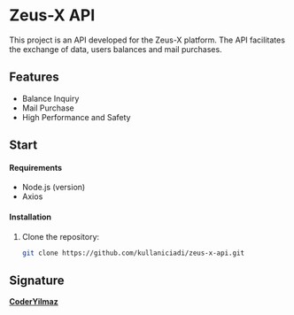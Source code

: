 # Zeus-X API

This project is an API developed for the Zeus-X platform. The API facilitates the exchange of data, users balances and mail purchases.

## Features

- Balance Inquiry
- Mail Purchase
- High Performance and Safety

## Start

#### Requirements

- Node.js (version)
- Axios

#### Installation

1. Clone the repository:
   ```bash
   git clone https://github.com/kullaniciadi/zeus-x-api.git

## Signature

**[CoderYilmaz](https://github.com/coderyilmaz)** 
